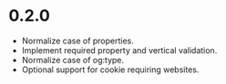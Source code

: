 # 0.2.0

* Normalize case of properties.
* Implement required property and vertical validation.
* Normalize case of og:type.
* Optional support for cookie requiring websites.
